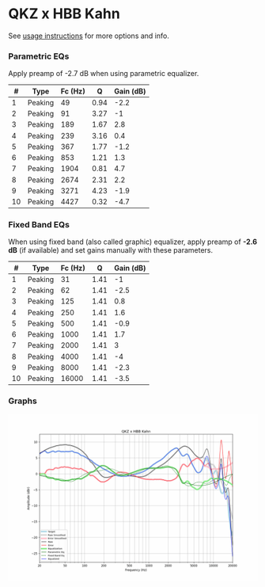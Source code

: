 # QKZ x HBB Kahn
See [usage instructions](https://github.com/jaakkopasanen/AutoEq#usage) for more options and info.

### Parametric EQs
Apply preamp of -2.7 dB when using parametric equalizer.

|   # | Type    |   Fc (Hz) |    Q |   Gain (dB) |
|-----|---------|-----------|------|-------------|
|   1 | Peaking |        49 | 0.94 |        -2.2 |
|   2 | Peaking |        91 | 3.27 |        -1   |
|   3 | Peaking |       189 | 1.67 |         2.8 |
|   4 | Peaking |       239 | 3.16 |         0.4 |
|   5 | Peaking |       367 | 1.77 |        -1.2 |
|   6 | Peaking |       853 | 1.21 |         1.3 |
|   7 | Peaking |      1904 | 0.81 |         4.7 |
|   8 | Peaking |      2674 | 2.31 |         2.2 |
|   9 | Peaking |      3271 | 4.23 |        -1.9 |
|  10 | Peaking |      4427 | 0.32 |        -4.7 |

### Fixed Band EQs
When using fixed band (also called graphic) equalizer, apply preamp of **-2.6 dB** (if available) and set gains manually with these parameters.

|   # | Type    |   Fc (Hz) |    Q |   Gain (dB) |
|-----|---------|-----------|------|-------------|
|   1 | Peaking |        31 | 1.41 |        -1   |
|   2 | Peaking |        62 | 1.41 |        -2.5 |
|   3 | Peaking |       125 | 1.41 |         0.8 |
|   4 | Peaking |       250 | 1.41 |         1.6 |
|   5 | Peaking |       500 | 1.41 |        -0.9 |
|   6 | Peaking |      1000 | 1.41 |         1.7 |
|   7 | Peaking |      2000 | 1.41 |         3   |
|   8 | Peaking |      4000 | 1.41 |        -4   |
|   9 | Peaking |      8000 | 1.41 |        -2.3 |
|  10 | Peaking |     16000 | 1.41 |        -3.5 |

### Graphs
![](./QKZ%20x%20HBB%20Kahn.png)
